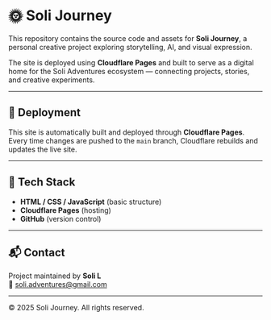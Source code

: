 # 🌞 Soli Journey

This repository contains the source code and assets for **Soli Journey**, a personal creative project exploring storytelling, AI, and visual expression.  

The site is deployed using **Cloudflare Pages** and built to serve as a digital home for the Soli Adventures ecosystem — connecting projects, stories, and creative experiments.

---

## 🚀 Deployment
This site is automatically built and deployed through **Cloudflare Pages**.  
Every time changes are pushed to the `main` branch, Cloudflare rebuilds and updates the live site.

---

## 🧱 Tech Stack
- **HTML / CSS / JavaScript** (basic structure)
- **Cloudflare Pages** (hosting)
- **GitHub** (version control)

---

## 📬 Contact
Project maintained by **Soli L**  
📧 [soli.adventures@gmail.com](mailto:soli.adventures@gmail.com)

---

© 2025 Soli Journey. All rights reserved.
